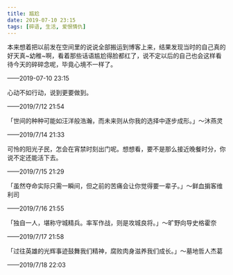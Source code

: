 ```yaml
---
title: 尴尬
date: 2019-07-10 23:15
tags: [碎语, 生活, 爱恨情仇]
---
```


本来想着把以前发在空间里的说说全部搬运到博客上来，结果发现当时的自己真的好天真~幼稚~啊，看着那些话语尴尬得脸都红了，说不定以后的自己也会这样看待今天的碎碎念呢，毕竟心境不一样了。

——2019-07-10 23:15

心动不如行动，说到更要做到。

——2019/7/12 21:54

「世间的种种可能如汪洋般浩瀚，而未来则从你我的选择中逐步成形。」～沐燕灵

——2019/7/14 21:33

可怜的阳光子民，怎会在宵禁时刻出门呢。想想看，要不是那么接近晚餐时分，你说不定还能活下去。

——2019/7/15 21:29

「虽然夺命实际只需一瞬间，但之前的苦痛会让你觉得要一辈子。」～鲜血掮客维利司

——2019/7/16 21:55

「独自一人，堪称守城精兵。率军作战，则是攻城良将。」～旷野向导史格霍奈

——2019/7/17 21:58

「过往英雄的光辉事迹鼓舞我们精神，腐败肉身滋养我们成长。」～墓地哲人杰葛

——2019/7/18 22:03
